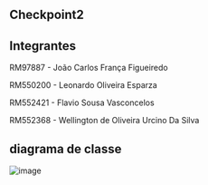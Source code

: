 ## Checkpoint2

## Integrantes 

RM97887 - João Carlos França Figueiredo 

RM550200 - Leonardo Oliveira Esparza 

RM552421 - Flavio Sousa Vasconcelos 

RM552368 - Wellington de Oliveira Urcino Da Silva 

## diagrama de classe 

![image](https://github.com/EsparzaPhoenix/Checkpoint2Java/assets/92988596/1da8a662-5087-478b-b1b6-28b340c6b5da)
